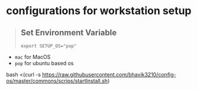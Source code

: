 # configurations for workstation setup

> ## Set Environment Variable
>
> `export SETUP_OS="pop"`

- `mac` for MacOS
- `pop` for ubuntu based os

bash <(curl -s https://raw.githubusercontent.com/bhavik3210/config-os/master/commons/scrips/startInstall.sh)
